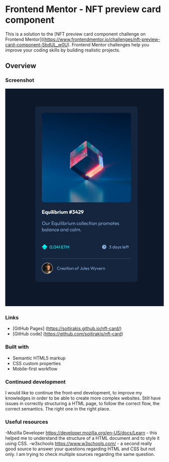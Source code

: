 # Frontend Mentor - NFT preview card component

This is a solution to the [NFT preview card component challenge on Frontend Mentor]((https://www.frontendmentor.io/challenges/nft-preview-card-component-SbdUL_w0U). Frontend Mentor challenges help you improve your coding skills by building realistic projects. 

## Overview

### Screenshot
![Design preview for nft-card](./img/Screenshot.jpg)

### Links

- [GitHub Pages] (https://soitirakis.github.io/nft-card/)
- [GitHub code] (https://github.com/soitirakis/nft-card) 


### Built with

- Semantic HTML5 markup
- CSS custom properties
- Mobile-first workflow

### Continued development

I would like to continue the front-end development, to improve my knowledges in order to be able to create more complex websites. 
Still have issues in correctly structuring a HTML page, to follow the correct flow, the correct semantics. The right one in the right place. 


### Useful resources

-Mozilla Developer https://developer.mozilla.org/en-US/docs/Learn - this helped me to understand the structure of a HTML document and to style it using CSS. 
-w3schools https://www.w3schools.com/ - a second really good source to answer your questions regarding HTML and CSS but not only. I am trying to check multiple sources regarding the same question. 



